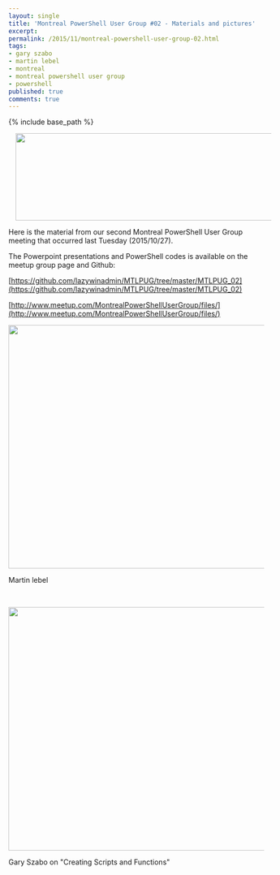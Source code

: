 ```yaml
---
layout: single
title: 'Montreal PowerShell User Group #02 - Materials and pictures'
excerpt: 
permalink: /2015/11/montreal-powershell-user-group-02.html
tags: 
- gary szabo
- martin lebel
- montreal
- montreal powershell user group
- powershell
published: true
comments: true
---
```

{% include base_path %} 
 
<a href="{{ base_path }}/images/2015/20151101_Montreal_PowerShell_User_Group_%2302_-_Materials_and_pictures/mtlpug__838790986__-1600x438.jpg" imageanchor="1" style="margin-left: 1em; margin-right: 1em;"><img border="0" src="{{ base_path }}/images/2015/20151101_Montreal_PowerShell_User_Group_%2302_-_Materials_and_pictures/mtlpug__838790986__-1600x438.jpg" height="172" width="640" /></a>

Here is the material from our second Montreal PowerShell User Group meeting that occurred last Tuesday (2015/10/27).

The Powerpoint presentations and PowerShell codes is available on the meetup group page and Github:

[https://github.com/lazywinadmin/MTLPUG/tree/master/MTLPUG_02](https://github.com/lazywinadmin/MTLPUG/tree/master/MTLPUG_02)

[http://www.meetup.com/MontrealPowerShellUserGroup/files/](http://www.meetup.com/MontrealPowerShellUserGroup/files/)



<a href="{{ base_path }}/images/2015/20151101_Montreal_PowerShell_User_Group_%2302_-_Materials_and_pictures/highres_443581084__30660877__-1600x1200.jpeg" imageanchor="1" style="margin-left: auto; margin-right: auto;"><img border="0" height="480" src="{{ base_path }}/images/2015/20151101_Montreal_PowerShell_User_Group_%2302_-_Materials_and_pictures/highres_443581084__1394122644__-640x480.jpeg" width="640" /></a>

Martin lebel

<br>

<a href="{{ base_path }}/images/2015/20151101_Montreal_PowerShell_User_Group_%2302_-_Materials_and_pictures/highres_443581090__191632862__-1600x1200.jpeg" imageanchor="1" style="margin-left: auto; margin-right: auto;"><img border="0" height="480" src="{{ base_path }}/images/2015/20151101_Montreal_PowerShell_User_Group_%2302_-_Materials_and_pictures/highres_443581090__781233709__-640x480.jpeg" width="640" /></a>

Gary Szabo on "Creating Scripts and Functions"


